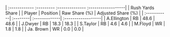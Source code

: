 | :------------ :--------- :-------------- :------------------|
|                       Rush Yards Share                      |
| Player      | Position | Raw Share (%) | Adjusted Share (%) |
| :-----------| :--------| :-------------| :------------------|
| A.Ellington | RB       | 48.6          | 48.6               |
| J.Dwyer     | RB       | 18.3          | 18.3               |
| S.Taylor    | RB       | 4.6           | 4.6                |
| M.Floyd     | WR       | 1.8           | 1.8                |
| Ja. Brown   | WR       | 0.0           | 0.0                |